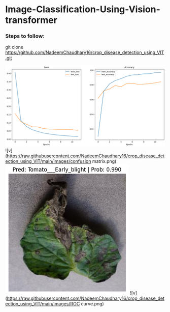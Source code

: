 # Image-Classification-Using-Vision-transformer

### Steps to follow:

git clone https://github.com/NadeemChaudhary16/crop_disease_detection_using_VIT.git

![v](https://raw.githubusercontent.com/NadeemChaudhary16/crop_disease_detection_using_VIT/main/images/curve.png)
![v](https://raw.githubusercontent.com/NadeemChaudhary16/crop_disease_detection_using_VIT/main/images/confusion matrix.png)
![v](https://raw.githubusercontent.com/NadeemChaudhary16/crop_disease_detection_using_VIT/main/images/prediction.png)
![v](https://raw.githubusercontent.com/NadeemChaudhary16/crop_disease_detection_using_VIT/main/images/ROC curve.png)
